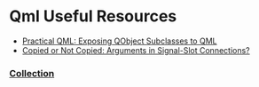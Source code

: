 # Qml Useful Resources

- [Practical QML: Exposing QObject Subclasses to QML](https://www.embeddeduse.com/2013/08/10/practical-qml-exposing-qobject-subclasses-to-qml/)
- [Copied or Not Copied: Arguments in Signal-Slot Connections?](https://www.embeddeduse.com/2013/06/29/copied-or-not-copied-arguments-signals-slots/)

### [Collection](https://github.com/MingruiZhangW/Useful-Function-Database/tree/master/Qt)
